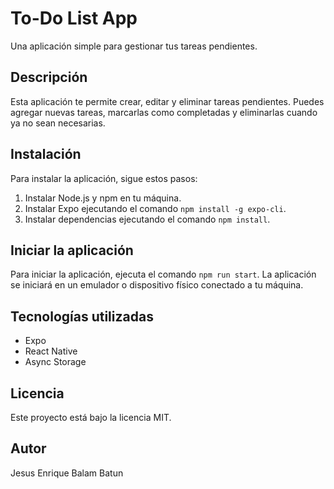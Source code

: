 # To-Do List App

Una aplicación simple para gestionar tus tareas pendientes.

## Descripción

Esta aplicación te permite crear, editar y eliminar tareas pendientes. Puedes agregar nuevas tareas, marcarlas como completadas y eliminarlas cuando ya no sean necesarias.

## Instalación

Para instalar la aplicación, sigue estos pasos:

1. Instalar Node.js y npm en tu máquina.
2. Instalar Expo ejecutando el comando `npm install -g expo-cli`.
3. Instalar dependencias ejecutando el comando `npm install`.

## Iniciar la aplicación

Para iniciar la aplicación, ejecuta el comando `npm run start`. La aplicación se iniciará en un emulador o dispositivo físico conectado a tu máquina.

## Tecnologías utilizadas

* Expo
* React Native
* Async Storage

## Licencia

Este proyecto está bajo la licencia MIT.

## Autor

Jesus Enrique Balam Batun
